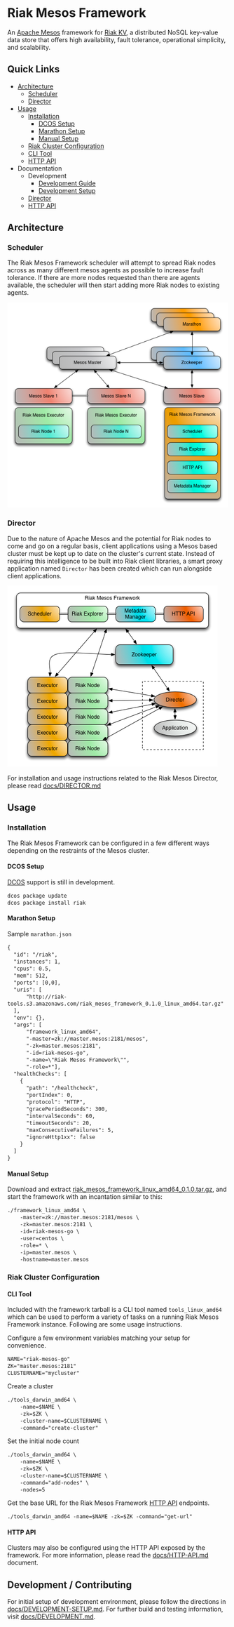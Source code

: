 # Riak Mesos Framework

An [Apache Mesos](http://mesos.apache.org/) framework for [Riak KV](http://basho.com/products/riak-kv/), a distributed NoSQL key-value data store that offers high availability, fault tolerance,
operational simplicity, and scalability.

## Quick Links

* [Architecture](#architecture)
    * [Scheduler](#scheduler)
    * [Director](#director)
* [Usage](#usage)
    * [Installation](#installation)
        * [DCOS Setup](#dcos-setup)
        * [Marathon Setup](#marathon-setup)
        * [Manual Setup](#manual-setup)
    * [Riak Cluster Configuration](#riak-cluster-configuration)
    * [CLI Tool](#cli-tool)
    * [HTTP API](docs/HTTP-API.md)
* Documentation
    * Development
        * [Development Guide](docs/DEVELOPMENT.md)
        * [Development Setup](docs/DEVELOPMENT-SETUP.md)
    * [Director](docs/DIRECTOR.md)
    * [HTTP API](docs/HTTP-API.md)

## Architecture

### Scheduler

The Riak Mesos Framework scheduler will attempt to spread Riak nodes across as many different
mesos agents as possible to increase fault tolerance. If there are more nodes requested than
there are agents available, the scheduler will then start adding more Riak nodes to existing
agents.

![Architecture](docs/RiakMesosFramework.png)

### Director

Due to the nature of Apache Mesos and the potential for Riak nodes to come and
go on a regular basis, client applications using a Mesos based cluster must
be kept up to date on the cluster's current state. Instead of requiring this
intelligence to be built into Riak client libraries, a smart proxy application named
`Director` has been created which can run alongside client applications.

![Director](docs/RiakMesosControlFrame.png)

For installation and usage instructions related to the Riak Mesos Director, please read [docs/DIRECTOR.md](docs/DIRECTOR.md)

## Usage

### Installation

The Riak Mesos Framework can be configured in a few different ways depending on the restraints of
the Mesos cluster.

#### DCOS Setup

[DCOS](http://docs.mesosphere.com/) support is still in development.

```
dcos package update
dcos package install riak
```

#### Marathon Setup

Sample `marathon.json`

```
{
  "id": "/riak",
  "instances": 1,
  "cpus": 0.5,
  "mem": 512,
  "ports": [0,0],
  "uris": [
      "http://riak-tools.s3.amazonaws.com/riak_mesos_framework_0.1.0_linux_amd64.tar.gz"
  ],
  "env": {},
  "args": [
      "framework_linux_amd64",
      "-master=zk://master.mesos:2181/mesos",
      "-zk=master.mesos:2181",
      "-id=riak-mesos-go",
      "-name=\"Riak Mesos Framework\"",
      "-role=*"],
  "healthChecks": [
    {
      "path": "/healthcheck",
      "portIndex": 0,
      "protocol": "HTTP",
      "gracePeriodSeconds": 300,
      "intervalSeconds": 60,
      "timeoutSeconds": 20,
      "maxConsecutiveFailures": 5,
      "ignoreHttp1xx": false
    }
  ]
}
```

#### Manual Setup

Download and extract [riak_mesos_framework_linux_amd64_0.1.0.tar.gz](http://riak-tools.s3.amazonaws.com/riak_mesos_framework_linux_amd64_0.1.0.tar.gz), and start the framework with an incantation similar to this:

```
./framework_linux_amd64 \
    -master=zk://master.mesos:2181/mesos \
    -zk=master.mesos:2181 \
    -id=riak-mesos-go \
    -user=centos \
    -role=* \
    -ip=master.mesos \
    -hostname=master.mesos
```

### Riak Cluster Configuration

#### CLI Tool

Included with the framework tarball is a CLI tool named `tools_linux_amd64` which can be used to
perform a variety of tasks on a running Riak Mesos Framework instance. Following are some usage
instructions.

Configure a few environment variables matching your setup for convenience.

```
NAME="riak-mesos-go"
ZK="master.mesos:2181"
CLUSTERNAME="mycluster"
```

Create a cluster

```
./tools_darwin_amd64 \
    -name=$NAME \
    -zk=$ZK \
    -cluster-name=$CLUSTERNAME \
    -command="create-cluster"
```

Set the initial node count

```
./tools_darwin_amd64 \
    -name=$NAME \
    -zk=$ZK \
    -cluster-name=$CLUSTERNAME \
    -command="add-nodes" \
    -nodes=5
```

Get the base URL for the Riak Mesos Framework [HTTP API](docs/HTTP-API.md) endpoints.

```
./tools_darwin_amd64 -name=$NAME -zk=$ZK -command="get-url"
```

#### HTTP API

Clusters may also be configured using the HTTP API exposed by the framework. For more information,
please read the [docs/HTTP-API.md](docs/HTTP-API.md) document.

## Development / Contributing

For initial setup of development environment, please follow the directions in
[docs/DEVELOPMENT-SETUP.md](docs/DEVELOPMENT-SETUP.md). For further build and testing information,
visit [docs/DEVELOPMENT.md](docs/DEVELOPMENT.md).
